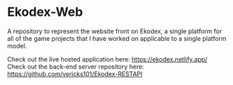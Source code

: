 # Ekodex-Web
A repository to represent the website front on Ekodex, a single platform for all of the game projects that I have worked on applicable to a single platform model.

Check out the live hosted application here: https://ekodex.netlify.app/
Check out the back-end server repository here: https://github.com/vericks101/Ekodex-RESTAPI
